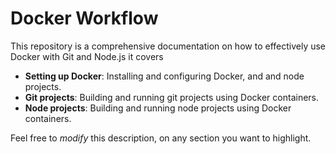 # Docker Workflow

This repository is a comprehensive documentation on how to effectively use Docker with Git and Node.js it covers
* **Setting up Docker**: Installing and configuring Docker, and  and node projects.
* **Git projects**: Building and running git projects using Docker containers.
* **Node projects**: Building and running node projects using Docker containers.

Feel free to _modify_ this description, on any section you want to highlight. 
